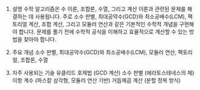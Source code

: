 1. 설명
수학 알고리즘은 수 이론, 조합론, 수열, 그리고 계산 이론과 관련된 문제를 해결하는 데 사용됩니다. 주로 소수 판별, 최대공약수(GCD)와 최소공배수(LCM), 팩토리얼 계산, 조합 계산, 그리고 모듈러 연산과 같은 기본적인 수학적 개념을 구현해야 합니다. 문제를 풀기 전에 수학적 공식을 이해하고 효율적으로 계산할 수 있는 방법을 찾아야 합니다.

2. 주요 개념
소수 판별, 최대공약수(GCD)와 최소공배수(LCM), 모듈러 연산, 팩토리얼, 조합론, 수열

3. 자주 사용되는 기술
유클리드 호제법 (GCD 계산)
소수 판별 (에라토스테네스의 체)
이항 계수 (파스칼 삼각형, 모듈러 연산 기반)
거듭제곱 계산 (분할 정복 방식)
